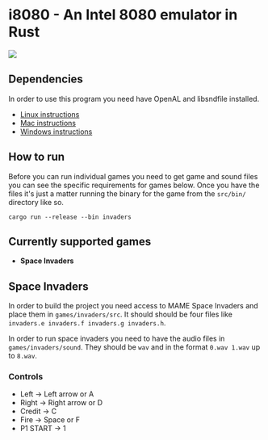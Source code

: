 i8080 - An Intel 8080 emulator in Rust
======================================

[![](https://tokei.rs/b1/github/Aaronepower/i8080?category=code)](https://tokei.rs)


Dependencies
------------

In order to use this program you need have OpenAL and libsndfile installed.

- [Linux instructions](https://github.com/jhasse/ears#linux)
- [Mac instructions](https://github.com/jhasse/ears#mac)
- [Windows instructions](https://github.com/jhasse/ears#windows)


How to run
----------

Before you can run individual games you need to get game and sound files you can
see the specific requirements for games below. Once you have the files it's just
a matter running the binary for the game from the `src/bin/` directory like so.

```
cargo run --release --bin invaders
```

Currently supported games
-------------------------

- **Space Invaders**


Space Invaders
--------------

In order to build the project you need access to MAME Space Invaders and place
them in `games/invaders/src`. It should should be four files like
`invaders.e invaders.f invaders.g invaders.h`.

In order to run space invaders you need to have the audio files in
`games/invaders/sound`. They should be `wav` and in the format `0.wav 1.wav` up
to `8.wav`.

### Controls

- Left -> Left arrow or A
- Right -> Right arrow or D
- Credit -> C
- Fire -> Space or F
- P1 START -> 1
